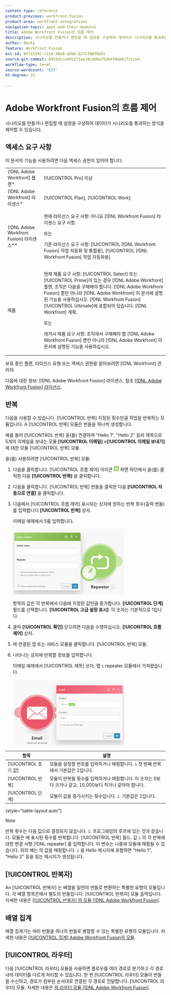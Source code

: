 ```yaml
---
content-type: reference
product-previous: workfront-fusion
product-area: workfront-integrations
navigation-topic: apps-and-their-modules
title: Adobe Workfront Fusion의 흐름 제어
description: 시나리오를 만들거나 편집할 때 설정을 구성하여 데이터가 시나리오를 통과하는 방식을 제어할 수 있습니다.
author: Becky
feature: Workfront Fusion
exl-id: 0f315192-c15e-48e8-a5b6-827c300f0e5c
source-git-commit: 0915dcce45b271ee18cdd8af5db4f0eb01f3cced
workflow-type: tm+mt
source-wordcount: '637'
ht-degree: 1%

---
```


# Adobe Workfront Fusion의 흐름 제어

시나리오를 만들거나 편집할 때 설정을 구성하여 데이터가 시나리오를 통과하는 방식을 제어할 수 있습니다.

## 액세스 요구 사항

이 문서의 기능을 사용하려면 다음 액세스 권한이 있어야 합니다.

<table style="table-layout:auto"> 
 <col> 
 <col> 
 <tbody> 
  <tr> 
   <td role="rowheader">[!DNL Adobe Workfront] 플랜*</td>
  <td> <p>[!UICONTROL Pro] 이상</p> </td>
  </tr> 
  <tr data-mc-conditions=""> 
   <td role="rowheader">[!DNL Adobe Workfront] 라이센스*</td>
   <td> <p>[!UICONTROL Plan], [!UICONTROL Work]</p> </td> 
  </tr> 
  <tr> 
   <td role="rowheader">[!DNL Adobe Workfront Fusion] 라이센스**</td> 
   <td>
   <p>현재 라이선스 요구 사항: 아니요 [!DNL Workfront Fusion] 라이센스 요구 사항.</p>
   <p>또는</p>
   <p>기존 라이선스 요구 사항: [!UICONTROL [!DNL Workfront Fusion] 작업 자동화 및 통합용], [!UICONTROL [!DNL Workfront Fusion] 작업 자동화용]</p>
   </td> 
  </tr> 
  <tr> 
   <td role="rowheader">제품</td> 
   <td>
   <p>현재 제품 요구 사항: [!UICONTROL Select] 또는 [!UICONTROL Prime]이 있는 경우 [!DNL Adobe Workfront] 플랜, 조직은 다음을 구매해야 합니다. [!DNL Adobe Workfront Fusion] 뿐만 아니라 [!DNL Adobe Workfront] 이 문서에 설명된 기능을 사용하십시오. [!DNL Workfront Fusion] [!UICONTROL Ultimate]에 포함되어 있습니다. [!DNL Workfront] 계획.</p>
   <p>또는</p>
   <p>레거시 제품 요구 사항: 조직에서 구매해야 함 [!DNL Adobe Workfront Fusion] 뿐만 아니라 [!DNL Adobe Workfront] 이 문서에 설명된 기능을 사용하십시오.</p>
   </td> 
  </tr> 
 </tbody> 
</table>

보유 중인 플랜, 라이선스 유형 또는 액세스 권한을 알아보려면 [!DNL Workfront] 관리자.

다음에 대한 정보: [!DNL Adobe Workfront Fusion] 라이센스, 참조 [[!DNL Adobe Workfront Fusion] 라이선스](../../workfront-fusion/get-started/license-automation-vs-integration.md).

## 반복

다음을 사용할 수 있습니다. [!UICONTROL 반복] 지정된 횟수만큼 작업을 반복하는 모듈입니다. A [!UICONTROL 반복] 모듈은 번들을 하나씩 생성합니다.

예를 들어 [!UICONTROL 반복] 을(를) 연결하여 &quot;Hello 1&quot;, &quot;Hello 2&quot; 등의 제목으로 5개의 이메일을 보내는 모듈 **[!UICONTROL 이메일] >[!UICONTROL 이메일 보내기]** 에 대한 모듈 [!UICONTROL 반복] 모듈.

을(를) 사용하려면 [!UICONTROL 반복] 모듈:

1. 다음을 클릭합니다. [!UICONTROL 흐름 제어] 아이콘 ![](assets/flow-control-icon.gif) 화면 하단에서 을(를) 클릭한 다음 **[!UICONTROL 반복]** 을 클릭합니다.
1. 다음을 클릭합니다. [!UICONTROL 반복] 번들을 클릭한 다음 **[!UICONTROL 자동으로 연결]** 을 클릭합니다.
1. 다음에서 [!UICONTROL 흐름 제어] 표시되는 상자에 원하는 반복 횟수(출력 번들)를 입력합니다 **[!UICONTROL 반복]** 상자.

   이메일 예제에서 5를 입력합니다.

   ![](assets/repeater-2-350x207.png)

   항목의 값은 각 반복에서 다음에 지정된 값만큼 증가합니다. **[!UICONTROL 단계]** 필드를 선택합니다. **[!UICONTROL 고급 설정 표시]**. 이 숫자는 기본적으로 1입니다.

1. 클릭 **[!UICONTROL 확인]** 닫으려면 다음을 수행하십시오. **[!UICONTROL 흐름 제어]** 상자.

1. 에 연결된 앱 또는 서비스 모듈을 클릭합니다. [!UICONTROL 반복] 모듈.
1. 나타나는 상자에 반복할 정보를 입력합니다.

   이메일 예제에서 [!UICONTROL 제목] 상자, 맵 `i` repeater 모듈에서 가져왔습니다.

   ![](assets/repeater-3-350x207.png)

| 항목 | 설명 |
|---|---|
| [!UICONTROL 초기 값] | 모듈을 설정할 번호를 입력하거나 매핑합니다. `i` 첫 번째 반복에서 기본값은 1입니다. |
| [!UICONTROL 반복] | 모듈이 반복될 횟수를 입력하거나 매핑합니다. 이 숫자는 0보다 크거나 같고, 10,000보다 작거나 같아야 합니다. |
| [!UICONTROL 단계] | 모듈이 값을 증가시키는 횟수입니다. `i`. 기본값은 1입니다. |

{style="table-layout:auto"}

>[!NOTE]
>
>반복 횟수는 다음 값으로 결정되지 않습니다. `i`: 프로그래밍의 루프에 있는 것과 같습니다. 모듈은 에 표시된 횟수를 반복합니다. [!UICONTROL 반복] 필드. 값 `i` 의 각 반복에 대한 변경 사항 [!DNL repeater] 를 입력합니다. 이 변수는 나중에 모듈에 매핑될 수 있습니다. 위의 예는 의 값을 매핑합니다. `i` 을 Hello 메시지에 포함하면 &quot;Hello 1&quot;, &quot;Hello 2&quot; 등을 읽는 메시지가 생성됩니다.

## [!UICONTROL 반복자]

An [!UICONTROL 반복자] 는 배열을 일련의 번들로 변환하는 특별한 유형의 모듈입니다. 각 배열 항목은에서 별도의 번들입니다. [!UICONTROL 반복자] 모듈 출력입니다. 자세한 내용은 [[!UICONTROL 반복자] 의 모듈 [!DNL Adobe Workfront Fusion]](../../workfront-fusion/modules/iterator-module.md).

## 배열 집계

배열 집계기는 여러 번들을 하나의 번들로 병합할 수 있는 특별한 유형의 모듈입니다. 자세한 내용은 [[!UICONTROL 집계] Adobe Workfront Fusion의 모듈](../../workfront-fusion/modules/aggregator-module.md).

## [!UICONTROL 라우터]

다음 [!UICONTROL 라우터] 모듈을 사용하면 플로우를 여러 경로로 분기하고 각 경로 내의 데이터를 다르게 처리할 수 있습니다. 한 번 [!UICONTROL 라우터] 모듈이 번들을 수신하고, 경로가 첨부된 순서대로 연결된 각 경로로 전달합니다. [!UICONTROL 라우터] 모듈. 자세한 내용은 [의 라우터 모듈 [!DNL Adobe Workfront Fusion]](../../workfront-fusion/modules/router-module.md).

<!--
<div data-mc-conditions="QuicksilverOrClassic.Draft mode">
<h2>Directives</h2>
<p>The error handling directives allow you to control how your scenario reacts to errors. For more information, see <a href="../../workfront-fusion/errors/advanced-error-handling.md" class="MCXref xref">Advanced error handling in Adobe Workfront Fusion</a> and <a href="../../workfront-fusion/errors/directives-for-error-handling.md" class="MCXref xref">Directives for error handling in Adobe Workfront Fusion</a>.</p>
</div>
-->
